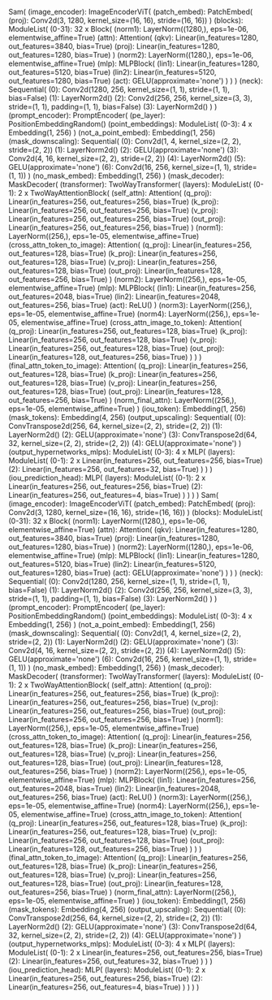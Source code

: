 
Sam(
  (image_encoder): ImageEncoderViT(
    (patch_embed): PatchEmbed(
      (proj): Conv2d(3, 1280, kernel_size=(16, 16), stride=(16, 16))
    )
    (blocks): ModuleList(
      (0-31): 32 x Block(
        (norm1): LayerNorm((1280,), eps=1e-06, elementwise_affine=True)
        (attn): Attention(
          (qkv): Linear(in_features=1280, out_features=3840, bias=True)
          (proj): Linear(in_features=1280, out_features=1280, bias=True)
        )
        (norm2): LayerNorm((1280,), eps=1e-06, elementwise_affine=True)
        (mlp): MLPBlock(
          (lin1): Linear(in_features=1280, out_features=5120, bias=True)
          (lin2): Linear(in_features=5120, out_features=1280, bias=True)
          (act): GELU(approximate='none')
        )
      )
    )
    (neck): Sequential(
      (0): Conv2d(1280, 256, kernel_size=(1, 1), stride=(1, 1), bias=False)
      (1): LayerNorm2d()
      (2): Conv2d(256, 256, kernel_size=(3, 3), stride=(1, 1), padding=(1, 1), bias=False)
      (3): LayerNorm2d()
    )
  )
  (prompt_encoder): PromptEncoder(
    (pe_layer): PositionEmbeddingRandom()
    (point_embeddings): ModuleList(
      (0-3): 4 x Embedding(1, 256)
    )
    (not_a_point_embed): Embedding(1, 256)
    (mask_downscaling): Sequential(
      (0): Conv2d(1, 4, kernel_size=(2, 2), stride=(2, 2))
      (1): LayerNorm2d()
      (2): GELU(approximate='none')
      (3): Conv2d(4, 16, kernel_size=(2, 2), stride=(2, 2))
      (4): LayerNorm2d()
      (5): GELU(approximate='none')
      (6): Conv2d(16, 256, kernel_size=(1, 1), stride=(1, 1))
    )
    (no_mask_embed): Embedding(1, 256)
  )
  (mask_decoder): MaskDecoder(
    (transformer): TwoWayTransformer(
      (layers): ModuleList(
        (0-1): 2 x TwoWayAttentionBlock(
          (self_attn): Attention(
            (q_proj): Linear(in_features=256, out_features=256, bias=True)
            (k_proj): Linear(in_features=256, out_features=256, bias=True)
            (v_proj): Linear(in_features=256, out_features=256, bias=True)
            (out_proj): Linear(in_features=256, out_features=256, bias=True)
          )
          (norm1): LayerNorm((256,), eps=1e-05, elementwise_affine=True)
          (cross_attn_token_to_image): Attention(
            (q_proj): Linear(in_features=256, out_features=128, bias=True)
            (k_proj): Linear(in_features=256, out_features=128, bias=True)
            (v_proj): Linear(in_features=256, out_features=128, bias=True)
            (out_proj): Linear(in_features=128, out_features=256, bias=True)
          )
          (norm2): LayerNorm((256,), eps=1e-05, elementwise_affine=True)
          (mlp): MLPBlock(
            (lin1): Linear(in_features=256, out_features=2048, bias=True)
            (lin2): Linear(in_features=2048, out_features=256, bias=True)
            (act): ReLU()
          )
          (norm3): LayerNorm((256,), eps=1e-05, elementwise_affine=True)
          (norm4): LayerNorm((256,), eps=1e-05, elementwise_affine=True)
          (cross_attn_image_to_token): Attention(
            (q_proj): Linear(in_features=256, out_features=128, bias=True)
            (k_proj): Linear(in_features=256, out_features=128, bias=True)
            (v_proj): Linear(in_features=256, out_features=128, bias=True)
            (out_proj): Linear(in_features=128, out_features=256, bias=True)
          )
        )
      )
      (final_attn_token_to_image): Attention(
        (q_proj): Linear(in_features=256, out_features=128, bias=True)
        (k_proj): Linear(in_features=256, out_features=128, bias=True)
        (v_proj): Linear(in_features=256, out_features=128, bias=True)
        (out_proj): Linear(in_features=128, out_features=256, bias=True)
      )
      (norm_final_attn): LayerNorm((256,), eps=1e-05, elementwise_affine=True)
    )
    (iou_token): Embedding(1, 256)
    (mask_tokens): Embedding(4, 256)
    (output_upscaling): Sequential(
      (0): ConvTranspose2d(256, 64, kernel_size=(2, 2), stride=(2, 2))
      (1): LayerNorm2d()
      (2): GELU(approximate='none')
      (3): ConvTranspose2d(64, 32, kernel_size=(2, 2), stride=(2, 2))
      (4): GELU(approximate='none')
    )
    (output_hypernetworks_mlps): ModuleList(
      (0-3): 4 x MLP(
        (layers): ModuleList(
          (0-1): 2 x Linear(in_features=256, out_features=256, bias=True)
          (2): Linear(in_features=256, out_features=32, bias=True)
        )
      )
    )
    (iou_prediction_head): MLP(
      (layers): ModuleList(
        (0-1): 2 x Linear(in_features=256, out_features=256, bias=True)
        (2): Linear(in_features=256, out_features=4, bias=True)
      )
    )
  )
)
Sam(
  (image_encoder): ImageEncoderViT(
    (patch_embed): PatchEmbed(
      (proj): Conv2d(3, 1280, kernel_size=(16, 16), stride=(16, 16))
    )
    (blocks): ModuleList(
      (0-31): 32 x Block(
        (norm1): LayerNorm((1280,), eps=1e-06, elementwise_affine=True)
        (attn): Attention(
          (qkv): Linear(in_features=1280, out_features=3840, bias=True)
          (proj): Linear(in_features=1280, out_features=1280, bias=True)
        )
        (norm2): LayerNorm((1280,), eps=1e-06, elementwise_affine=True)
        (mlp): MLPBlock(
          (lin1): Linear(in_features=1280, out_features=5120, bias=True)
          (lin2): Linear(in_features=5120, out_features=1280, bias=True)
          (act): GELU(approximate='none')
        )
      )
    )
    (neck): Sequential(
      (0): Conv2d(1280, 256, kernel_size=(1, 1), stride=(1, 1), bias=False)
      (1): LayerNorm2d()
      (2): Conv2d(256, 256, kernel_size=(3, 3), stride=(1, 1), padding=(1, 1), bias=False)
      (3): LayerNorm2d()
    )
  )
  (prompt_encoder): PromptEncoder(
    (pe_layer): PositionEmbeddingRandom()
    (point_embeddings): ModuleList(
      (0-3): 4 x Embedding(1, 256)
    )
    (not_a_point_embed): Embedding(1, 256)
    (mask_downscaling): Sequential(
      (0): Conv2d(1, 4, kernel_size=(2, 2), stride=(2, 2))
      (1): LayerNorm2d()
      (2): GELU(approximate='none')
      (3): Conv2d(4, 16, kernel_size=(2, 2), stride=(2, 2))
      (4): LayerNorm2d()
      (5): GELU(approximate='none')
      (6): Conv2d(16, 256, kernel_size=(1, 1), stride=(1, 1))
    )
    (no_mask_embed): Embedding(1, 256)
  )
  (mask_decoder): MaskDecoder(
    (transformer): TwoWayTransformer(
      (layers): ModuleList(
        (0-1): 2 x TwoWayAttentionBlock(
          (self_attn): Attention(
            (q_proj): Linear(in_features=256, out_features=256, bias=True)
            (k_proj): Linear(in_features=256, out_features=256, bias=True)
            (v_proj): Linear(in_features=256, out_features=256, bias=True)
            (out_proj): Linear(in_features=256, out_features=256, bias=True)
          )
          (norm1): LayerNorm((256,), eps=1e-05, elementwise_affine=True)
          (cross_attn_token_to_image): Attention(
            (q_proj): Linear(in_features=256, out_features=128, bias=True)
            (k_proj): Linear(in_features=256, out_features=128, bias=True)
            (v_proj): Linear(in_features=256, out_features=128, bias=True)
            (out_proj): Linear(in_features=128, out_features=256, bias=True)
          )
          (norm2): LayerNorm((256,), eps=1e-05, elementwise_affine=True)
          (mlp): MLPBlock(
            (lin1): Linear(in_features=256, out_features=2048, bias=True)
            (lin2): Linear(in_features=2048, out_features=256, bias=True)
            (act): ReLU()
          )
          (norm3): LayerNorm((256,), eps=1e-05, elementwise_affine=True)
          (norm4): LayerNorm((256,), eps=1e-05, elementwise_affine=True)
          (cross_attn_image_to_token): Attention(
            (q_proj): Linear(in_features=256, out_features=128, bias=True)
            (k_proj): Linear(in_features=256, out_features=128, bias=True)
            (v_proj): Linear(in_features=256, out_features=128, bias=True)
            (out_proj): Linear(in_features=128, out_features=256, bias=True)
          )
        )
      )
      (final_attn_token_to_image): Attention(
        (q_proj): Linear(in_features=256, out_features=128, bias=True)
        (k_proj): Linear(in_features=256, out_features=128, bias=True)
        (v_proj): Linear(in_features=256, out_features=128, bias=True)
        (out_proj): Linear(in_features=128, out_features=256, bias=True)
      )
      (norm_final_attn): LayerNorm((256,), eps=1e-05, elementwise_affine=True)
    )
    (iou_token): Embedding(1, 256)
    (mask_tokens): Embedding(4, 256)
    (output_upscaling): Sequential(
      (0): ConvTranspose2d(256, 64, kernel_size=(2, 2), stride=(2, 2))
      (1): LayerNorm2d()
      (2): GELU(approximate='none')
      (3): ConvTranspose2d(64, 32, kernel_size=(2, 2), stride=(2, 2))
      (4): GELU(approximate='none')
    )
    (output_hypernetworks_mlps): ModuleList(
      (0-3): 4 x MLP(
        (layers): ModuleList(
          (0-1): 2 x Linear(in_features=256, out_features=256, bias=True)
          (2): Linear(in_features=256, out_features=32, bias=True)
        )
      )
    )
    (iou_prediction_head): MLP(
      (layers): ModuleList(
        (0-1): 2 x Linear(in_features=256, out_features=256, bias=True)
        (2): Linear(in_features=256, out_features=4, bias=True)
      )
    )
  )
)
